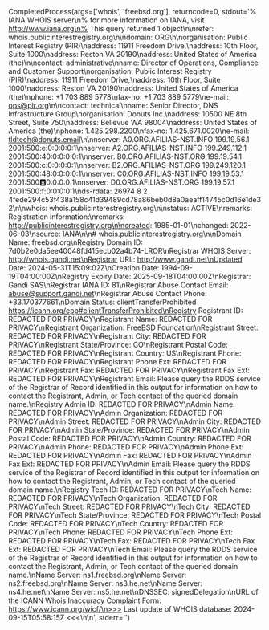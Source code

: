 CompletedProcess(args=['whois', 'freebsd.org'], returncode=0, stdout='% IANA WHOIS server\n% for more information on IANA, visit http://www.iana.org\n% This query returned 1 object\n\nrefer:        whois.publicinterestregistry.org\n\ndomain:       ORG\n\norganisation: Public Interest Registry (PIR)\naddress:      11911 Freedom Drive,\naddress:      10th Floor, Suite 1000\naddress:      Reston VA 20190\naddress:      United States of America (the)\n\ncontact:      administrative\nname:         Director of Operations, Compliance and Customer Support\norganisation: Public Interest Registry (PIR)\naddress:      11911 Freedom Drive,\naddress:      10th Floor, Suite 1000\naddress:      Reston VA 20190\naddress:      United States of America (the)\nphone:        +1 703 889 5778\nfax-no:       +1 703 889 5779\ne-mail:       ops@pir.org\n\ncontact:      technical\nname:         Senior Director, DNS Infrastructure Group\norganisation: Donuts Inc.\naddress:      10500 NE 8th Street, Suite 750\naddress:      Bellevue WA 98004\naddress:      United States of America (the)\nphone:        1.425.298.2200\nfax-no:       1.425.671.0020\ne-mail:       tldtech@donuts.email\n\nnserver:      A0.ORG.AFILIAS-NST.INFO 199.19.56.1 2001:500:e:0:0:0:0:1\nnserver:      A2.ORG.AFILIAS-NST.INFO 199.249.112.1 2001:500:40:0:0:0:0:1\nnserver:      B0.ORG.AFILIAS-NST.ORG 199.19.54.1 2001:500:c:0:0:0:0:1\nnserver:      B2.ORG.AFILIAS-NST.ORG 199.249.120.1 2001:500:48:0:0:0:0:1\nnserver:      C0.ORG.AFILIAS-NST.INFO 199.19.53.1 2001:500:b:0:0:0:0:1\nnserver:      D0.ORG.AFILIAS-NST.ORG 199.19.57.1 2001:500:f:0:0:0:0:1\nds-rdata:     26974 8 2 4fede294c53f438a158c41d39489cd78a86beb0d8a0aeaff14745c0d16e1de32\n\nwhois:        whois.publicinterestregistry.org\n\nstatus:       ACTIVE\nremarks:      Registration information:\nremarks:      http://publicinterestregistry.org\n\ncreated:      1985-01-01\nchanged:      2022-06-03\nsource:       IANA\n\n# whois.publicinterestregistry.org\n\nDomain Name: freebsd.org\nRegistry Domain ID: 7d0b2e0da5ee40048fd415ecb02a4b74-LROR\nRegistrar WHOIS Server: http://whois.gandi.net\nRegistrar URL: http://www.gandi.net\nUpdated Date: 2024-05-31T15:09:02Z\nCreation Date: 1994-09-19T04:00:00Z\nRegistry Expiry Date: 2025-09-18T04:00:00Z\nRegistrar: Gandi SAS\nRegistrar IANA ID: 81\nRegistrar Abuse Contact Email: abuse@support.gandi.net\nRegistrar Abuse Contact Phone: +33.170377661\nDomain Status: clientTransferProhibited https://icann.org/epp#clientTransferProhibited\nRegistry Registrant ID: REDACTED FOR PRIVACY\nRegistrant Name: REDACTED FOR PRIVACY\nRegistrant Organization: FreeBSD Foundation\nRegistrant Street: REDACTED FOR PRIVACY\nRegistrant City: REDACTED FOR PRIVACY\nRegistrant State/Province: CO\nRegistrant Postal Code: REDACTED FOR PRIVACY\nRegistrant Country: US\nRegistrant Phone: REDACTED FOR PRIVACY\nRegistrant Phone Ext: REDACTED FOR PRIVACY\nRegistrant Fax: REDACTED FOR PRIVACY\nRegistrant Fax Ext: REDACTED FOR PRIVACY\nRegistrant Email: Please query the RDDS service of the Registrar of Record identified in this output for information on how to contact the Registrant, Admin, or Tech contact of the queried domain name.\nRegistry Admin ID: REDACTED FOR PRIVACY\nAdmin Name: REDACTED FOR PRIVACY\nAdmin Organization: REDACTED FOR PRIVACY\nAdmin Street: REDACTED FOR PRIVACY\nAdmin City: REDACTED FOR PRIVACY\nAdmin State/Province: REDACTED FOR PRIVACY\nAdmin Postal Code: REDACTED FOR PRIVACY\nAdmin Country: REDACTED FOR PRIVACY\nAdmin Phone: REDACTED FOR PRIVACY\nAdmin Phone Ext: REDACTED FOR PRIVACY\nAdmin Fax: REDACTED FOR PRIVACY\nAdmin Fax Ext: REDACTED FOR PRIVACY\nAdmin Email: Please query the RDDS service of the Registrar of Record identified in this output for information on how to contact the Registrant, Admin, or Tech contact of the queried domain name.\nRegistry Tech ID: REDACTED FOR PRIVACY\nTech Name: REDACTED FOR PRIVACY\nTech Organization: REDACTED FOR PRIVACY\nTech Street: REDACTED FOR PRIVACY\nTech City: REDACTED FOR PRIVACY\nTech State/Province: REDACTED FOR PRIVACY\nTech Postal Code: REDACTED FOR PRIVACY\nTech Country: REDACTED FOR PRIVACY\nTech Phone: REDACTED FOR PRIVACY\nTech Phone Ext: REDACTED FOR PRIVACY\nTech Fax: REDACTED FOR PRIVACY\nTech Fax Ext: REDACTED FOR PRIVACY\nTech Email: Please query the RDDS service of the Registrar of Record identified in this output for information on how to contact the Registrant, Admin, or Tech contact of the queried domain name.\nName Server: ns1.freebsd.org\nName Server: ns2.freebsd.org\nName Server: ns3.he.net\nName Server: ns4.he.net\nName Server: ns5.he.net\nDNSSEC: signedDelegation\nURL of the ICANN Whois Inaccuracy Complaint Form: https://www.icann.org/wicf/\n>>> Last update of WHOIS database: 2024-09-15T05:58:15Z <<<\n\n', stderr='')